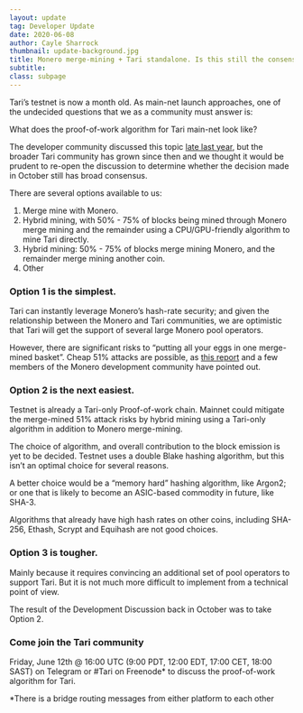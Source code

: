 ```yaml
---
layout: update
tag: Developer Update
date: 2020-06-08
author: Cayle Sharrock
thumbnail: update-background.jpg
title: Monero merge-mining + Tari standalone. Is this still the consensus? Let’s make sure!
subtitle:
class: subpage
---
```


Tari’s testnet is now a month old. As main-net launch approaches, one of the undecided questions that we as a community must answer is: 

What does the proof-of-work algorithm for Tari main-net look like?

The developer community discussed this topic [late last year](/2019/10/14/tari-protocol-discussion-47.html), but the broader Tari community has grown since then and we thought it would be prudent to re-open the discussion to determine whether the decision made in October still has broad consensus.

There are several options available to us:

1. Merge mine with Monero.
2. Hybrid mining, with 50% - 75% of blocks being mined through Monero merge mining and the remainder using a CPU/GPU-friendly algorithm to mine Tari directly.
3. Hybrid mining: 50% - 75% of blocks merge mining Monero, and the remainder merge mining another coin.
4. Other

### Option 1 is the simplest.

Tari can instantly leverage Monero’s hash-rate security; and given the relationship between the Monero and Tari communities, we are optimistic that Tari will get the support of several large Monero pool operators.

However, there are significant risks to “putting all your eggs in one merge-mined basket”. Cheap 51% attacks are possible, as [this report](https://tlu.tarilabs.com/merged-mining/merged-mining-scene/MergedMiningIntroduction.html#51-attacks) and a few members of the Monero development community have pointed out.

### Option 2 is the next easiest.

Testnet is already a Tari-only Proof-of-work chain. Mainnet could mitigate the merge-mined 51% attack risks by hybrid mining using a Tari-only algorithm in addition to Monero merge-mining.

The choice of algorithm, and overall contribution to the block emission is yet to be decided. Testnet uses a double Blake hashing algorithm, but this isn’t an optimal choice for several reasons.

A better choice would be a “memory hard” hashing algorithm, like Argon2; or one that is likely to become an ASIC-based commodity in future, like SHA-3. 

Algorithms that already have high hash rates on other coins, including SHA-256, Ethash, Scrypt and Equihash are not good choices.

### Option 3 is tougher.

Mainly because it requires convincing an additional set of pool operators to support Tari. But it is not much more difficult to implement from a technical point of view.

The result of the Development Discussion back in October was to take Option 2. 


### Come join the Tari community 
Friday, June 12th @ 16:00 UTC (9:00 PDT, 12:00 EDT, 17:00 CET, 18:00 SAST) 
on Telegram or #Tari on Freenode* to discuss the proof-of-work algorithm for Tari.

*There is a bridge routing messages from either platform to each other